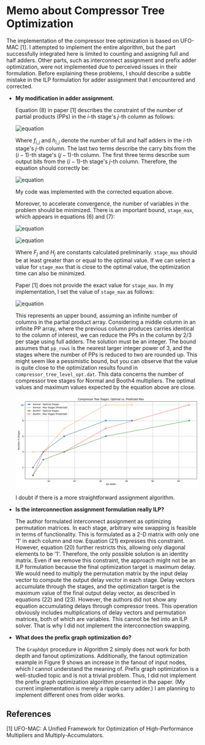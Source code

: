# Memo about Compressor Tree Optimization

The implementation of the compressor tree optimization is based on UFO-MAC [1]. I attempted to implement the entire algorithm, but the part successfully integrated here is limited to counting and assigning full and half adders. Other parts, such as interconnect assignment and prefix adder optimization, were not implemented due to perceived issues in their formulation. Before explaining these problems, I should describe a subtle mistake in the ILP formulation for adder assignment that I encountered and corrected.

*   **My modification in adder assignment.**

    Equation (8) in paper [1] describes the constraint of the number of partial products (PPs) in the $i$-th stage's $j$-th column as follows:

    ![equation](https://latex.codecogs.com/svg.latex?pp_{i,j}=pp_{i-1,j}%20-%202f_{i,j}%20-%20h_{i,j}%20+%20f_{i-1,j-1}%20+%20h_{i-1,j-1}%20%5Cquad%20(8))

    Where $f_{i,j}$ and $h_{i,j}$ denote the number of full and half adders in the $i$-th stage's $j$-th column. The last two terms describe the carry bits from the $(i-1)$-th stage's $(j-1)$-th column. The first three terms describe sum output bits from the $(i-1)$-th stage's $j$-th column. Therefore, the equation should correctly be:

    ![equation](https://latex.codecogs.com/svg.latex?pp_{i,j}=pp_{i-1,j}%20-%202f_{i-1,j}%20-%20h_{i-1,j}%20+%20f_{i-1,j-1}%20+%20h_{i-1,j-1})

    My code was implemented with the corrected equation above.

    Moreover, to accelerate convergence, the number of variables in the problem should be minimized. There is an important bound, `stage_max`, which appears in equations (6) and (7):

    ![equation](https://latex.codecogs.com/svg.latex?%5Csum_{i=0}^{stage%5C_max}f_{i,j}=F_j%20%5Cquad%20(6))

    ![equation](https://latex.codecogs.com/svg.latex?%5Csum_{i=0}^{stage%5C_max}h_{i,j}=H_j%20%5Cquad%20(7))

    Where $F_j$ and $H_j$ are constants calculated preliminarily. `stage_max` should be at least greater than or equal to the optimal value. If we can select a value for `stage_max` that is close to the optimal value, the optimization time can also be minimized.

    Paper [1] does not provide the exact value for `stage_max`. In my implementation, I set the value of `stage_max` as follows:

    ![equation](https://latex.codecogs.com/svg.latex?stage%5C_max%20=%20%5Clog_{3/2}%20(%203%5E{%5Clog_2%20(pp%5C_rows/2)}/2%20))

    This represents an upper bound, assuming an infinite number of columns in the partial product array. Considering a middle column in an infinite PP array, where the previous column produces carries identical to the column of interest, we can reduce the PPs in the column by 2/3 per stage using full adders. The solution must be an integer. The bound assumes that `pp_rows` is the nearest larger integer power of 3, and the stages where the number of PPs is reduced to two are rounded up. This might seem like a pessimistic bound, but you can observe that the value is quite close to the optimization results found in `compressor_tree_level_opt.dat`. This data concerns the number of compressor tree stages for Normal and Booth4 multipliers. The optimal values and maximum values expected by the equation above are close.

    ![Compressor Tree Stages: Optimal vs. Predicted Max](compressor_tree_stages.png)

    I doubt if there is a more straightforward assignment algorithm.

*   **Is the interconnection assignment formulation really ILP?**

    The author formulated interconnect assignment as optimizing permutation matrices. In each stage, arbitrary wire swapping is feasible in terms of functionality. This is formulated as a 2-D matrix with only one '1' in each column and row. Equation (21) expresses this constraint. However, equation (20) further restricts this, allowing only diagonal elements to be '1'. Therefore, the only possible solution is an identity matrix. Even if we remove this constraint, the approach might not be an ILP formulation because the final optimization target is maximum delay. We would need to multiply the permutation matrix by the input delay vector to compute the output delay vector in each stage. Delay vectors accumulate through the stages, and the optimization target is the maximum value of the final output delay vector, as described in equations (22) and (23). However, the authors did not show any equation accumulating delays through compressor trees. This operation obviously includes multiplications of delay vectors and permutation matrices, both of which are variables. This cannot be fed into an ILP solver. That is why I did not implement the interconnection swapping.

*   **What does the prefix graph optimization do?**

    The `GraphOpt` procedure in Algorithm 2 simply does not work for both depth and fanout optimizations. Additionally, the fanout optimization example in Figure 9 shows an increase in the fanout of input nodes, which I cannot understand the meaning of. Prefix graph optimization is a well-studied topic and is not a trivial problem. Thus, I did not implement the prefix graph optimization algorithm presented in the paper. (My current implementation is merely a ripple carry adder.) I am planning to implement different ones from older works.

## References

[1] UFO-MAC: A Unified Framework for Optimization of High-Performance Multipliers and Multiply-Accumulators.
